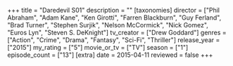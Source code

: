 +++
title = "Daredevil S01"
description = ""
[taxonomies]
director = ["Phil Abraham", "Adam Kane", "Ken Girotti", "Farren Blackburn", "Guy Ferland", "Brad Turner", "Stephen Surjik", "Nelson McCormick", "Nick Gomez", "Euros Lyn", "Steven S. DeKnight"] 
tv_creator = ["Drew Goddard"]
genres = ["Action", "Crime", "Drama", "Fantasy", "Sci-Fi", "Thriller"]
release_year = ["2015"]
my_rating = ["5"]
movie_or_tv = ["TV"]
season = ["1"]
episode_count = ["13"]
[extra]
date = 2015-04-11
reviewed = false
+++
